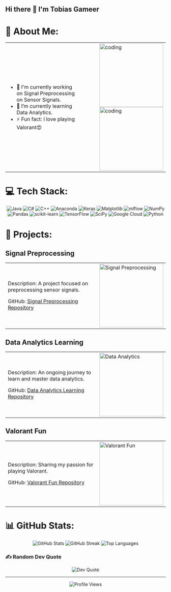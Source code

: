 ## Hi there 👋 I'm Tobias Gameer

<!--
**krngrover6/krngrover6** is a ✨ _special_ ✨ repository because its `README.md` (this file) appears on your GitHub profile.
-->

# 💫 About Me:
<table>
  <tr>
    <td>
      <ul>
        <li>🔭 I'm currently working on Signal Preprocessing on Sensor Signals.</li>
        <li>🌱 I’m currently learning Data Analytics.</li>
        <li>⚡ Fun fact: I love playing Valorant😍</li>
      </ul>
    </td>
    <td>
      <img align="right" src="https://i.giphy.com/media/v1.Y2lkPTc5MGI3NjExNTZtaDQ1bWMzMnZ6dWFqa2lpZXJyYXlzbTA0ZTk4YjE3NXlkZjV1byZlcD12MV9pbnRlcm5hbF9naWZfYnlfaWQmY3Q9Zw/2IudUHdI075HL02Pkk/giphy.gif" width="200" alt="coding"/>
      <img align="right" src="https://i.giphy.com/media/v1.Y2lkPTc5MGI3NjExMTQ4dHZiY2s5dGQ0Yjl5ZnhhdzlnMWhmZ2VibjdsYzUwZjZ4emZ1ZSZlcD12MV9pbnRlcm5hbF9naWZfYnlfaWQmY3Q9Zw/KBvfowpufCmit4b5wq/giphy.gif" width="200" alt="coding"/>
    </td>
  </tr>
</table>

# 💻 Tech Stack:
<p align="center">
  <img src="https://img.shields.io/badge/java-%23ED8B00.svg?style=for-the-badge&logo=openjdk&logoColor=white" alt="Java"/>
  <img src="https://img.shields.io/badge/c%23-%23239120.svg?style=for-the-badge&logo=csharp&logoColor=white" alt="C#"/>
  <img src="https://img.shields.io/badge/c++-%2300599C.svg?style=for-the-badge&logo=c%2B%2B&logoColor=white" alt="C++"/>
  <img src="https://img.shields.io/badge/Anaconda-%2344A833.svg?style=for-the-badge&logo=anaconda&logoColor=white" alt="Anaconda"/>
  <img src="https://img.shields.io/badge/Keras-%23D00000.svg?style=for-the-badge&logo=Keras&logoColor=white" alt="Keras"/>
  <img src="https://img.shields.io/badge/Matplotlib-%23ffffff.svg?style=for-the-badge&logo=Matplotlib&logoColor=black" alt="Matplotlib"/>
  <img src="https://img.shields.io/badge/mlflow-%23d9ead3.svg?style=for-the-badge&logo=numpy&logoColor=blue" alt="mlflow"/>
  <img src="https://img.shields.io/badge/numpy-%23013243.svg?style=for-the-badge&logo=numpy&logoColor=white" alt="NumPy"/>
  <img src="https://img.shields.io/badge/pandas-%23150458.svg?style=for-the-badge&logo=pandas&logoColor=white" alt="Pandas"/>
  <img src="https://img.shields.io/badge/scikit--learn-%23F7931E.svg?style=for-the-badge&logo=scikit-learn&logoColor=white" alt="scikit-learn"/>
  <img src="https://img.shields.io/badge/TensorFlow-%23FF6F00.svg?style=for-the-badge&logo=TensorFlow&logoColor=white" alt="TensorFlow"/>
  <img src="https://img.shields.io/badge/SciPy-%230C55A5.svg?style=for-the-badge&logo=scipy&logoColor=%white" alt="SciPy"/>
  <img src="https://img.shields.io/badge/GoogleCloud-%234285F4.svg?style=for-the-badge&logo=google-cloud&logoColor=white" alt="Google Cloud"/>
  <img src="https://img.shields.io/badge/python-3670A0?style=for-the-badge&logo=python&logoColor=ffdd54" alt="Python"/>
</p>

# 🚀 Projects:
## Signal Preprocessing
<table>
  <tr>
    <td>
      <p>Description: A project focused on preprocessing sensor signals.</p>
      <p>GitHub: <a href="https://github.com/yourusername/project1">Signal Preprocessing Repository</a></p>
    </td>
    <td>
      <img align="right" src="https://media.giphy.com/media/l0HlOvJ7yaacpuSas/giphy.gif" width="200" alt="Signal Preprocessing"/>
    </td>
  </tr>
</table>

## Data Analytics Learning
<table>
  <tr>
    <td>
      <p>Description: An ongoing journey to learn and master data analytics.</p>
      <p>GitHub: <a href="https://github.com/yourusername/project2">Data Analytics Learning Repository</a></p>
    </td>
    <td>
      <img align="right" src="https://media.giphy.com/media/3o6ZtpxSZbQRRnwCKQ/giphy.gif" width="200" alt="Data Analytics"/>
    </td>
  </tr>
</table>

## Valorant Fun
<table>
  <tr>
    <td>
      <p>Description: Sharing my passion for playing Valorant.</p>
      <p>GitHub: <a href="https://github.com/yourusername/project3">Valorant Fun Repository</a></p>
    </td>
    <td>
      <img align="right" src="https://media.giphy.com/media/QXkfNbnqAHgz7jyL2k/giphy.gif" width="200" alt="Valorant Fun"/>
    </td>
  </tr>
</table>

# 📊 GitHub Stats:
<p align="center">
  <img src="https://github-readme-stats.vercel.app/api?username=krngrover6&theme=dark&hide_border=false&include_all_commits=false&count_private=false" alt="GitHub Stats"/>
  <img src="https://github-readme-streak-stats.herokuapp.com/?user=krngrover6&theme=dark&hide_border=false" alt="GitHub Streak"/>
  <img src="https://github-readme-stats.vercel.app/api/top-langs/?username=krngrover6&theme=dark&hide_border=false&include_all_commits=false&count_private=false&layout=compact" alt="Top Languages"/>
</p>

### ✍️ Random Dev Quote
<p align="center">
  <img src="https://quotes-github-readme.vercel.app/api?type=horizontal&theme=radical" alt="Dev Quote"/>
</p>

---

<p align="center">
  <img src="https://visitcount.itsvg.in/api?id=krngrover6&icon=1&color=0" alt="Profile Views"/>
</p>

<!-- Proudly created with GPRM ( https://gprm.itsvg.in ) -->
